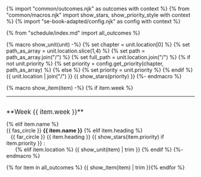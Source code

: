 {% import "common/outcomes.njk" as outcomes with context %}
{% from "common/macros.njk" import  show_stars, show_priority_style with context %}
{% import "se-book-adapted/config.njk" as config with context %}

{% from "schedule/index.md" import all_outcomes %}


{% macro show_unit(unit) -%}
{% set chapter = unit.location[0] %}
{% set path_as_array = unit.location.slice(1,4) %}
{% set path = path_as_array.join("/") %}
{% set full_path = unit.location.join("/") %}
{% if not unit.priority %}
  {% set priority = config.get_priority(chapter, path_as_array) %}
{% else %}
  {% set priority = unit.priority %}
{% endif %}
<span class="bg-light text-{{ show_priority_style(priority) }}">{{ unit.location | join("/") }} {{ show_stars(priority) }}</span>
{%- endmacro %}

{% macro show_item(item) -%}
{% if item.week %}
<hr>
<br><big><md>**Week {{ item.week }}**</md></big>
<include src="python-topics.md#week{{ item.week }}-toc" optional />

{% elif item.name %}
<br><md>{{ fas_circle }} **{{ item.name }}**</md>
{% elif item.heading %}
<br>&nbsp;&nbsp;&nbsp;{{ far_circle }} {{ item.heading }} {{ show_stars(item.priority) if item.priority }} :<br>&nbsp;&nbsp;&nbsp;&nbsp;&nbsp;
{% elif item.location %}
{{ show_unit(item) | trim }}
{% endif %}
{%- endmacro %}


{% for item in all_outcomes %}&nbsp;{{ show_item(item) | trim }}{% endfor %}

